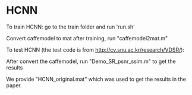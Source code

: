 # HCNN

To train HCNN:
go to the train folder and run 'run.sh'

Convert caffemodel to mat
after training, run "caffemodel2mat.m" 

To test HCNN (the test code is from http://cv.snu.ac.kr/research/VDSR/):

After convert the caffemodel, run "Demo_SR_psnr_ssim.m" to get the results

We provide "HCNN_original.mat" which was used to get the results in the paper.
